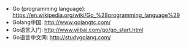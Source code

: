 * Go (programming language): https://en.wikipedia.org/wiki/Go_%28programming_language%29
* Golang中国: http://www.golangtc.com/
* Go语言入门: http://www.yiibai.com/go/go_start.html
* Go语言中文网: http://studygolang.com/